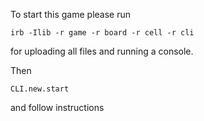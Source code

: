 To start this game please run
```
irb -Ilib -r game -r board -r cell -r cli
```
for uploading all files and running a console.

Then
```
CLI.new.start
```
and follow instructions